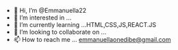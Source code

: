 - 👋 Hi, I’m @Emmanuella22
- 👀 I’m interested in ... 
- 🌱 I’m currently learning ...HTML,CSS,JS,REACT.JS
- 💞️ I’m looking to collaborate on ...
- 📫 How to reach me ... emmanuellaonedibe@gmail.com

<!---
Emmanuella22/Emmanuella22 is a ✨ special ✨ repository because its `README.md` (this file) appears on your GitHub profile.
You can click the Preview link to take a look at your changes.
--->
